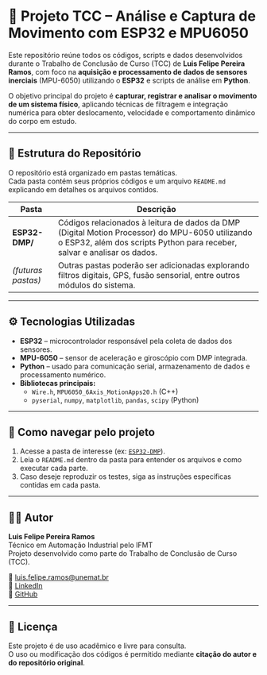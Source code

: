# 🧠 Projeto TCC – Análise e Captura de Movimento com ESP32 e MPU6050

Este repositório reúne todos os códigos, scripts e dados desenvolvidos durante o Trabalho de Conclusão de Curso (TCC) de **Luis Felipe Pereira Ramos**, com foco na **aquisição e processamento de dados de sensores inerciais** (MPU-6050) utilizando o **ESP32** e scripts de análise em **Python**.

O objetivo principal do projeto é **capturar, registrar e analisar o movimento de um sistema físico**, aplicando técnicas de filtragem e integração numérica para obter deslocamento, velocidade e comportamento dinâmico do corpo em estudo.

---

## 📂 Estrutura do Repositório

O repositório está organizado em pastas temáticas.  
Cada pasta contém seus próprios códigos e um arquivo `README.md` explicando em detalhes os arquivos contidos.

| Pasta | Descrição |
|-------|------------|
| **ESP32-DMP/** | Códigos relacionados à leitura de dados da DMP (Digital Motion Processor) do MPU-6050 utilizando o ESP32, além dos scripts Python para receber, salvar e analisar os dados. |
| *(futuras pastas)* | Outras pastas poderão ser adicionadas explorando filtros digitais, GPS, fusão sensorial, entre outros módulos do sistema. |

---

## ⚙️ Tecnologias Utilizadas

- **ESP32** – microcontrolador responsável pela coleta de dados dos sensores.  
- **MPU-6050** – sensor de aceleração e giroscópio com DMP integrada.  
- **Python** – usado para comunicação serial, armazenamento de dados e processamento numérico.  
- **Bibliotecas principais:**  
  - `Wire.h`, `MPU6050_6Axis_MotionApps20.h` (C++)  
  - `pyserial`, `numpy`, `matplotlib`, `pandas`, `scipy` (Python)

---

## 🚀 Como navegar pelo projeto

1. Acesse a pasta de interesse (ex: [`ESP32-DMP`](./ESP32-DMP)).  
2. Leia o `README.md` dentro da pasta para entender os arquivos e como executar cada parte.  
3. Caso deseje reproduzir os testes, siga as instruções específicas contidas em cada pasta.

---

## 👨‍💻 Autor

**Luis Felipe Pereira Ramos**  
Técnico em Automação Industrial pelo IFMT  
Projeto desenvolvido como parte do Trabalho de Conclusão de Curso (TCC).

📧 [luis.felipe.ramos@unemat.br](mailto:luis.felipe.ramos@unemat.br)  
📘 [LinkedIn](www.linkedin.com/in/luis-felipe-pereira-ramos-357843346)  
🐙 [GitHub](https://github.com/Felipovisky-Eng)

---

## 🧾 Licença

Este projeto é de uso acadêmico e livre para consulta.  
O uso ou modificação dos códigos é permitido mediante **citação do autor e do repositório original**.
